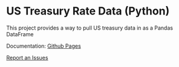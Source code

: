 # US Treasury Rate Data (Python)

This project provides a way to pull US treasury data in as a Pandas DataFrame

Documentation: [Github Pages](https://lathaniel.github.io/us-treas/)  

[Report an Issues](https://github.com/lathaniel/us-treas/issues)
